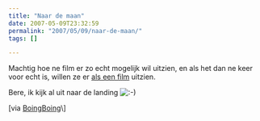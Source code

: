 ```yaml
---
title: "Naar de maan"
date: 2007-05-09T23:32:59
permalink: "2007/05/09/naar-de-maan/"
tags: []

---
```

Machtig hoe ne film er zo echt mogelijk wil uitzien, en als het dan ne keer voor echt is, willen ze er [als een film](http://www.youtube.com/watch?v=Q2fhVnTuxv4&eurl=http%3A%2F%2Fwww%2Esliabh%2Enet%2F "http://www.youtube.com/watch?v=Q2fhVnTuxv4&eurl=http%3A%2F%2Fwww%2Esliabh%2Enet%2F") uitzien.

Bere, ik kijk al uit naar de landing ![:-)](http://www.donebysimon.be/blog/wp-includes/images/smilies/icon_smile.gif)

\[via [BoingBoing](http://feeds.feedburner.com/~r/boingboing/iBag/~3/115419731/nasas_return_to_the_.html "http://feeds.feedburner.com/~r/boingboing/iBag/~3/115419731/nasas_return_to_the_.html")\]
